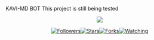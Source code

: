 KAVI-MD BOT 
This project is still being tested
<p align="center"> <a href="github.com/kaviyaofficial"><img align="center" src="https://telegra.ph/file/26c439dc3985ec964cb32.jpg"/></a>
 <p align="center">
<a href=""><img title="Followers" 
<a href="https://github.com/Qeen4467ggg/KAVI-MD-BOT/stargazers/"><img title="Stars" 
<a href="https://github.com/Qeen4467ggg/KAVI-MD-BOT/network/members"><img title="Forks" 
<a href="https://github.com/Qeen4467ggg/KAVI-MD-BOT/watchers"><img title="Watching" 
 
